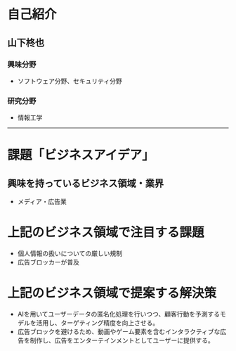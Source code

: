 # 自己紹介

## 山下柊也

### 興味分野

- ソフトウェア分野、セキュリティ分野

### 研究分野

- 情報工学

***

# 課題「ビジネスアイデア」

## 興味を持っているビジネス領域・業界

- メディア・広告業

# 上記のビジネス領域で注目する課題

- 個人情報の扱いについての厳しい規制
- 広告ブロッカーが普及

# 上記のビジネス領域で提案する解決策

- AIを用いてユーザーデータの匿名化処理を行いつつ、顧客行動を予測するモデルを活用し、ターゲティング精度を向上させる。
- 広告ブロックを避けるため、動画やゲーム要素を含むインタラクティブな広告を制作し、広告をエンターテインメントとしてユーザーに提供する。
